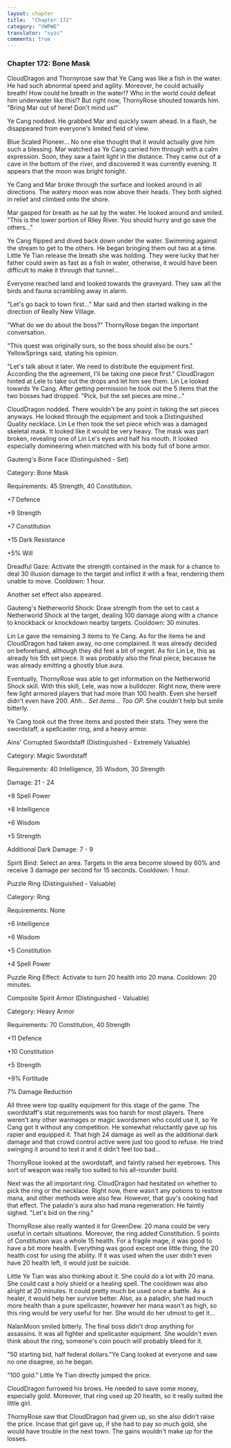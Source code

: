```yaml
---
layout: chapter
title:  "Chapter 172"
category: "VWPWE"
translator: "syzc"
comments: true
---
```


### Chapter 172: Bone Mask

CloudDragon and Thornyrose saw that Ye Cang was like a fish in the water. He had such abnormal speed and agility. Moreover, he could actually breath! How could he breath in the water!? Who in the world could defeat him underwater like this!? But right now, ThornyRose shouted towards him. "Bring Mar out of here! Don't mind us!"

Ye Cang nodded. He grabbed Mar and quickly swam ahead. In a flash, he disappeared from everyone's limited field of view.

Blue Scaled Pioneer... No one else thought that it would actually give him such a blessing. Mar watched as Ye Cang carried him through with a calm expression. Soon, they saw a faint light in the distance. They came out of a cave in the bottom of the river, and discovered it was currently evening. It appears that the moon was bright tonight.

Ye Cang and Mar broke through the surface and looked around in all directions. The watery moon was now above their heads. They both sighed in relief and climbed onto the shore.

Mar gasped for breath as he sat by the water. He looked around and smiled. "This is the lower portion of Riley River. You should hurry and go save the others..."

Ye Cang flipped and dived back down under the water. Swimming against the stream to get to the others. He began bringing them out two at a time. Little Ye Tian release the breath she was holding. They were lucky that her father could swim as fast as a fish in water, otherwise, it would have been difficult to make it through that tunnel...

Everyone reached land and looked towards the graveyard. They saw all the birds and fauna scrambling away in alarm.

"Let's go back to town first..." Mar said and then started walking in the direction of Really New Village.

"What do we do about the boss?" ThornyRose began the important conversation.

"This quest was originally ours, so the boss should also be ours." YellowSprings said, stating his opinion.

"Let's talk about it later. We need to distribute the equipment first. According the the agreement, I'll be taking one piece first." CloudDragon hinted at Lele to take out the drops and let him see them. Lin Le looked towards Ye Cang. After getting permission he took out the 5 items that the two bosses had dropped. "Pick, but the set pieces are mine..."

CloudDragon nodded. There wouldn't be any point in taking the set pieces anyways. He looked through the equipment and took a Distinguished Quality necklace. Lin Le then took the set piece which was a damaged skeletal mask. It looked like it would be very heavy. The mask was part broken, revealing one of Lin Le's eyes and half his mouth. It looked especially domineering when matched with his body full of bone armor.

Gauteng's Bone Face (Distinguished - Set)

Category: Bone Mask

Requirements: 45 Strength, 40 Constitution.

+7 Defence

+9 Strength

+7 Constitution

+15 Dark Resistance

+5% Will

Dreadful Gaze: Activate the strength contained in the mask for a chance to deal 30 illusion damage to the target and inflict it with a fear, rendering them unable to move. Cooldown: 1 hour.

Another set effect also appeared.

Gauteng's Netherworld Shock: Draw strength from the set to cast a Netherworld Shock at the target, dealing 100 damage along with a chance to knockback or knockdown nearby targets. Cooldown: 30 minutes.

Lin Le gave the remaining 3 items to Ye Cang. As for the items he and CloudDragon had taken away, no one complained. It was already decided on beforehand, although they did feel a bit of regret. As for Lin Le, this as already his 5th set piece. It was probably also the final piece, because he was already emitting a ghostly blue aura.

Eventually, ThornyRose was able to get information on the Netherworld Shock skill. With this skill, Lele, was now a bulldozer. Right now, there were few light armored players that had more than 100 health. Even she herself didn't even have 200. *Ahh... Set items... Too OP.* She couldn't help but smile bitterly.

Ye Cang took out the three items and posted their stats. They were the swordstaff, a spellcaster ring, and a heavy armor.

Ains' Corrupted Swordstaff (Distinguished - Extremely Valuable)

Category: Magic Swordstaff

Requirements: 40 Intelligence, 35 Wisdom, 30 Strength

Damage: 21 - 24

+8 Spell Power

+8 Intelligence

+6 Wisdom

+5 Strength

Additional Dark Damage: 7 - 9

Spirit Bind: Select an area. Targets in the area become slowed by 60% and receive 3 damage per second for 15 seconds. Cooldown: 1 hour.

Puzzle Ring (Distinguished - Valuable)

Category: Ring

Requirements: None

+6 Intelligence

+6 Wisdom

+5 Constitution

+4 Spell Power

Puzzle Ring Effect: Activate to turn 20 health into 20 mana. Cooldown: 20 minutes.

Composite Spirit Armor (Distinguished - Valuable)

Category: Heavy Armor

Requirements: 70 Constitution, 40 Strength

+11 Defence

+10 Constitution

+5 Strength

+9% Fortitude

7% Damage Reduction

All three were top quality equipment for this stage of the game. The swordstaff's stat requirements was too harsh for most players. There weren't any other warmages or magic swordsmen who could use it, so Ye Cang got it without any competition. He somewhat reluctantly gave up his rapier and equipped it. That high 24 damage as well as the additional dark damage and that crowd control active were just too good to refuse. He tried swinging it around to test it and it didn't feel too bad...

ThornyRose looked at the swordstaff, and faintly raised her eyebrows. This sort of weapon was really too suited to his all-rounder build.

Next was the all important ring. CloudDragon had hesitated on whether to pick the ring or the necklace. Right now, there wasn't any potions to restore mana, and other methods were also few. However, that guy's cooking had that effect. The paladin's aura also had mana regeneration. He faintly sighed. "Let's bid on the ring."

ThornyRose also really wanted it for GreenDew. 20 mana could be very useful in certain situations. Moreover, the ring added Constitution. 5 points of Constitution was a whole 15 health. For a fragile mage, it was good to have a bit more health. Everything was good except one little thing, the 20 health cost for using the ability. If it was used when the user didn't even have 20 health left, it would just be suicide.

Little Ye Tian was also thinking about it. She could do a lot with 20 mana. She could cast a holy shield or a healing spell. The cooldown was also alright at 20 minutes. It could pretty much be used once a battle. As a healer, it would help her survive better. Also, as a paladin, she had much more health than a pure spellcaster, however her mana wasn't as high, so this ring would be very useful for her. She would do her utmost to get it...

NalanMoon smiled bitterly. The final boss didn't drop anything for assassins. It was all fighter and spellcaster equipment. She wouldn't even think about the ring, someone's coin pouch will probably bleed for it.

"50 starting bid, half federal dollars."Ye Cang looked at everyone and saw no one disagree, so he began.

"100 gold." Little Ye Tian directly jumped the price.

CloudDragon furrowed his brows. He needed to save some money, especially gold. Moreover, that ring used up 20 health, so it really suited the little girl.

ThornyRose saw that CloudDragon had given up, so she also didn't raise the price. Incase that girl gave up, if she had to pay so much gold, she would have trouble in the next town. The gains wouldn't make up for the losses.
